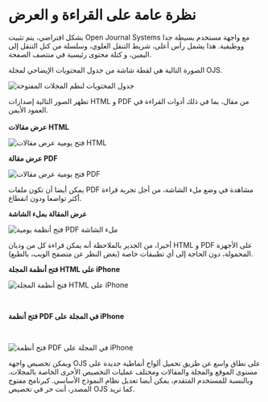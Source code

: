 # نظرة عامة على القراءة و العرض

بشكل افتراضي، يتم تثبيت Open Journal Systems مع واجهة مستخدم بسيطة جدا ووظيفية. هذا يشمل رأس أعلى، شريط التنقل العلوي، وسلسلة من كتل التنقل إلى اليمين، و كتلة محتوى رئيسية في منتصف الصفحة.

الصورة التالية هي لقطة شاشة من جدول المحتويات الإيضاحي لمجلة OJS.

![جدول المحتويات لنظم المجلات المفتوحة](images/chapter1/demo_journal.png)


تظهر الصور التالية إصدارات HTML و PDF من مقال، بما في ذلك أدوات القراءة في العمود الأيمن.
<br>
<br>
**عرض مقالات HTML**



![فتح يومية عرض مقالات HTML](images/chapter1/demo_html_copy.png)



**عرض مقالة PDF**

![فتح يومية عرض مقالات PDF](images/chapter1/demo_pdf_copy.png)


يمكن أيضا أن تكون ملفات PDF مشاهدة في وضع ملء الشاشة، من أجل تجربة قراءة أكثر تواضعا ودون انقطاع.

**عرض المقالة بملء الشاشة**

![فتح أنظمة يومية PDF ملء الشاشة](images/chapter1/demo_fullscreen.png)

أخيرا، من الجدير بالملاحظة أنه يمكن قراءة كل من وديان HTML و PDF على الأجهزة المحمولة، دون الحاجة إلى أي تطبيقات خاصة (بغض النظر عن متصفح الويب، بالطبع).



**فتح أنظمة المجلة HTML على iPhone**



![فتح أنظمة المجلة HTML على iPhone](images/chapter1/mobile_html_sm.png)



<br>

**فتح أنظمة PDF في المجلة على iPhone**

<br>



![فتح أنظمة PDF في المجلة على iPhone](images/chapter1/mobile_pdf_sm.png)




ويمكن تخصيص واجهة OJS على نطاق واسع عن طريق تحميل ألواح أنماطية جديدة على مستوى الموقع والمجلة والمقالات ومختلف عمليات التخصيص الأخرى الخاصة بالمجلات. وبالنسبة للمستخدم المتقدم، يمكن أيضا تعديل نظام النموذج الأساسي. كبرنامج مفتوح المصدر، أنت حر في تخصيص OJS كما تريد.




